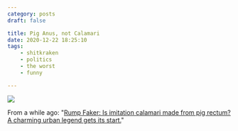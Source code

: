 ```yaml
---
category: posts
draft: false

title: Pig Anus, not Calamari
date: 2020-12-22 18:25:10
tags:
    - shitkraken
    - politics
    - the worst
    - funny

---
```


![](/misc/p/pig-assholes.jpeg)

From a while ago: "[Rump Faker: Is imitation calamari made from pig rectum? A charming urban legend gets its start.](https://slate.com/human-interest/2013/01/calamari-made-of-pig-rectum-the-this-american-life-rumor-isnt-true-but-its-fascinating.html)"
